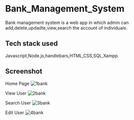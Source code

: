 
# Bank_Management_System
Bank management system is a web app in which admin can add,delete,updadte,view,search the account of individuals.


## Tech stack used
Javascript,Node.js,handlebars,HTML,CSS,SQL,Xampp.
## Screenshot
Home Page
![1bank](https://user-images.githubusercontent.com/86097554/183563172-07340095-48c0-45ca-bbb5-81f8b4da785b.png)

View User
![2bank](https://user-images.githubusercontent.com/86097554/183563360-3e0b1975-5703-4d64-a896-251ff39fa052.png)

Search User
![3bank](https://user-images.githubusercontent.com/86097554/183563436-ec17eaed-fee7-4ed9-87d1-ae15d64b59c7.png)

Edit User
![4bank](https://user-images.githubusercontent.com/86097554/183563540-90b8c231-71c7-46a0-92bf-ee10a606c8da.png)
